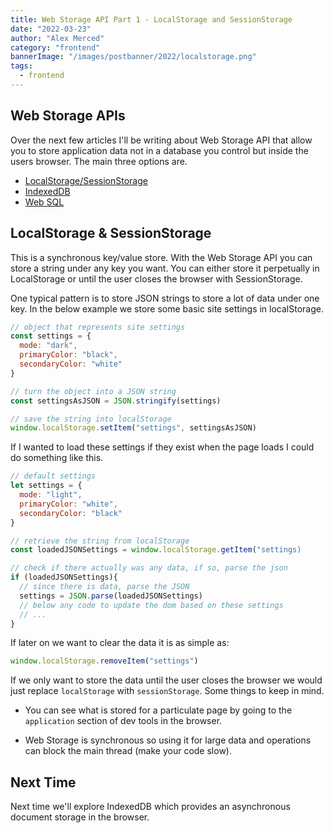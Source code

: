 ```yaml
---
title: Web Storage API Part 1 - LocalStorage and SessionStorage
date: "2022-03-23"
author: "Alex Merced"
category: "frontend"
bannerImage: "/images/postbanner/2022/localstorage.png"
tags:
  - frontend
---
```


## Web Storage APIs

Over the next few articles I'll be writing about Web Storage API that allow you to store application data not in a database you control but inside the users browser.  The main three options are.

- [LocalStorage/SessionStorage](https://developer.mozilla.org/en-US/docs/Web/API/Web_Storage_API)
- [IndexedDB](https://developer.mozilla.org/en-US/docs/Web/API/IndexedDB_API)
- [Web SQL](https://www.geeksforgeeks.org/what-is-web-sql/)

## LocalStorage & SessionStorage

This is a synchronous key/value store. With the Web Storage API you can store a string under any key you want. You can either store it perpetually in LocalStorage or until the user closes the browser with SessionStorage.

One typical pattern is to store JSON strings to store a lot of data under one key. In the below example we store some basic site settings in localStorage.

```js
// object that represents site settings
const settings = {
  mode: "dark",
  primaryColor: "black",
  secondaryColor: "white"
}

// turn the object into a JSON string
const settingsAsJSON = JSON.stringify(settings)

// save the string into localStorage
window.localStorage.setItem("settings", settingsAsJSON)
```
If I wanted to load these settings if they exist when the page loads I could do something like this.

```js
// default settings
let settings = {
  mode: "light",
  primaryColor: "white",
  secondaryColor: "black"
}

// retrieve the string from localStorage
const loadedJSONSettings = window.localStorage.getItem("settings)

// check if there actually was any data, if so, parse the json
if (loadedJSONSettings){
  // since there is data, parse the JSON
  settings = JSON.parse(loadedJSONSettings)
  // below any code to update the dom based on these settings
  // ...
}

```

If later on we want to clear the data it is as simple as:

```js
window.localStorage.removeItem("settings")
```

If we only want to store the data until the user closes the browser we would just replace `localStorage` with `sessionStorage`. Some things to keep in mind.

- You can see what is stored for a particulate page by going to the `application` section of dev tools in the browser.

- Web Storage is synchronous so using it for large data and operations can block the main thread (make your code slow).

## Next Time

Next time we'll explore IndexedDB which provides an asynchronous document storage in the browser.